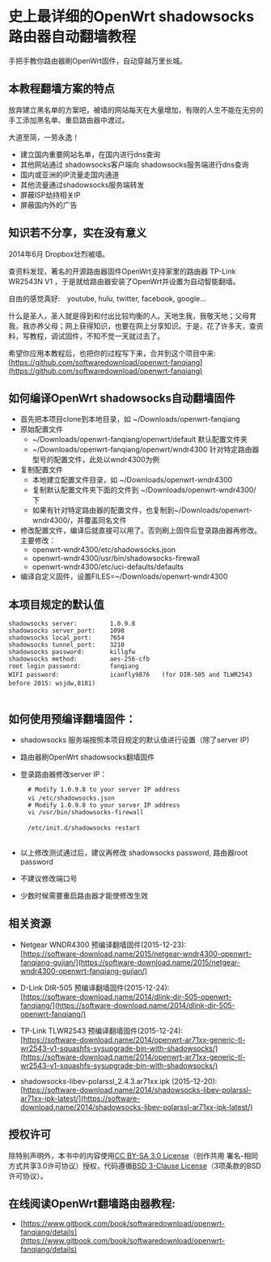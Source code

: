 史上最详细的OpenWrt shadowsocks路由器自动翻墙教程
===========================================

手把手教你路由器刷OpenWrt固件，自动穿越万里长城。


## 本教程翻墙方案的特点

放弃建立黑名单的方案吧，被墙的网站每天在大量增加，有限的人生不能在无穷的手工添加黑名单、重启路由器中渡过。

大道至简，一劳永逸！

* 建立国内重要网站名单，在国内进行dns查询
* 其他网站通过 shadowsocks客户端向 shadowsocks服务端进行dns查询
* 国内或亚洲的IP流量走国内通道
* 其他流量通过shadowsocks服务端转发
* 屏蔽ISP劫持相关IP
* 屏蔽国内外的广告

## 知识若不分享，实在没有意义

2014年6月 Dropbox壮烈被墙。

查资料发现，著名的开源路由器固件OpenWrt支持家里的路由器 TP-Link WR2543N V1 ，于是就给路由器安装了OpenWrt并设置为自动智能翻墙。

自由的感觉真好:　youtube, hulu, twitter, facebook, google...

什么是圣人，圣人就是得到和付出比较均衡的人。天地生我，我敬天地；父母育我，我亦养父母；网上获得知识，也要在网上分享知识。于是，花了许多天，查资料，写教程，调试固件，不知不觉一天就过去了。

希望你应用本教程后，也把你的过程写下来，合并到这个项目中来:  
[https://github.com/softwaredownload/openwrt-fanqiang](https://github.com/softwaredownload/openwrt-fanqiang)


## 如何编译OpenWrt shadowsocks自动翻墙固件

- 首先把本项目clone到本地目录，如 ~/Downloads/openwrt-fanqiang
- 原始配置文件
	- ~/Downloads/openwrt-fanqiang/openwrt/default 默认配置文件夹
	- ~/Downloads/openwrt-fanqiang/openwrt/wndr4300 针对特定路由器型号的配置文件，此处以wndr4300为例
- 复制配置文件
	- 本地建立配置文件目录，如 ~/Downloads/openwrt-wndr4300
	- 复制默认配置文件夹下面的文件到 ~/Downloads/openwrt-wndr4300/ 下
	- 如果有针对特定路由器的配置文件，也复制到~/Downloads/openwrt-wndr4300/，并覆盖同名文件
- 修改配置文件，编译后就直接可以用了。否则刷上固件后登录路由器再修改。主要修改：
	- openwrt-wndr4300/etc/shadowsocks.json
	- openwrt-wndr4300/usr/bin/shadowsocks-firewall
	- openwrt-wndr4300/etc/uci-defaults/defaults
- 编译自定义固件，设置FILES=~/Downloads/openwrt-wndr4300
	
	
## 本项目规定的默认值
	shadowsocks server:			1.0.9.8
	shadowsocks server_port:	1098
	shadowsocks local_port:		7654
	shadowsocks tunnel_port:	3210
	shadowsocks password:		killgfw
	shadowsocks method:			aes-256-cfb
	root login password:		fanqiang
	WIFI password:				icanfly9876　　(for DIR-505 and TLWR2543 before 2015: wsjdw,8181)　　　　
	　　　　　　　　　　　　　　　　　　　　　　　　　　　
## 如何使用预编译翻墙固件：

* shadowsocks 服务端按照本项目规定的默认值进行设置（除了server IP)
* 路由器刷OpenWrt shadowsocks翻墙固件
* 登录路由器修改server IP：  

		# Modify 1.0.9.8 to your server IP address
		vi /etc/shadowsocks.json	　　　　　　　　　　　　　　　　　　　　　　　　　　　　　　　　　　　　　　　　　
		# Modify 1.0.9.8 to your server IP address
		vi /usr/bin/shadowsocks-firewall
		
		/etc/init.d/shadowsocks restart　　　
		　　　　　　　　　　　　　　　　
* 以上修改测试通过后，建议再修改 shadowsocks password, 路由器root password
* 不建议修改端口号
* 少数时候需要重启路由器才能使修改生效
		
		
## 相关资源

- Netgear WNDR4300 预编译翻墙固件(2015-12-23):  
[https://software-download.name/2015/netgear-wndr4300-openwrt-fanqiang-gujian/](https://software-download.name/2015/netgear-wndr4300-openwrt-fanqiang-gujian/)

- D-Link DIR-505 预编译翻墙固件(2015-12-24):  
[https://software-download.name/2014/dlink-dir-505-openwrt-fanqiang/](https://software-download.name/2014/dlink-dir-505-openwrt-fanqiang/)

- TP-Link TLWR2543 预编译翻墙固件(2015-12-24):  
[https://software-download.name/2014/openwrt-ar71xx-generic-tl-wr2543-v1-squashfs-sysupgrade-bin-with-shadowsocks/](https://software-download.name/2014/openwrt-ar71xx-generic-tl-wr2543-v1-squashfs-sysupgrade-bin-with-shadowsocks/)

- shadowsocks-libev-polarssl_2.4.3.ar71xx.ipk (2015-12-20):  
[https://software-download.name/2014/shadowsocks-libev-polarssl-ar71xx-ipk-latest/](https://software-download.name/2014/shadowsocks-libev-polarssl-ar71xx-ipk-latest/)



## 授权许可
除特别声明外，本书中的内容使用[CC BY-SA 3.0 License](http://creativecommons.org/licenses/by-sa/3.0/)（创作共用 署名-相同方式共享3.0许可协议）授权，代码遵循[BSD 3-Clause License](<https://github.com/softwaredownload/openwrt-fanqiang/blob/master/LICENSE>)（3项条款的BSD许可协议）。


## 在线阅读OpenWrt翻墙路由器教程:
* [https://www.gitbook.com/book/softwaredownload/openwrt-fanqiang/details](https://www.gitbook.com/book/softwaredownload/openwrt-fanqiang/details)